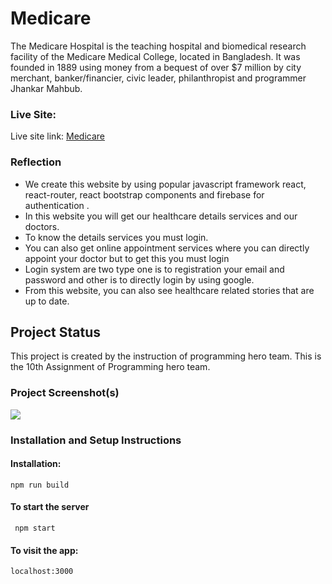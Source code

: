 # Medicare

The Medicare Hospital is the teaching hospital and biomedical research facility of the Medicare Medical College, located in Bangladesh. It was founded in 1889 using money from a bequest of over $7 million by city merchant, banker/financier, civic leader, philanthropist and programmer Jhankar Mahbub.

### Live Site:

Live site link: [Medicare](https://medicare-a3d14.web.app/)

### Reflection

- We create this website by using popular javascript framework react, react-router, react bootstrap components and firebase for authentication .
- In this website you will get our healthcare details services and our doctors.
- To know the details services you must login.
- You can also get online appointment services where you can directly appoint your doctor but to get this you must login
- Login system are two type one is to registration your email and password and other is to directly login by using google.
- From this website, you can also see healthcare related stories that are up to date.

## Project Status

This project is created by the instruction of programming hero team. This is the 10th Assignment of Programming hero team.

### Project Screenshot(s)

<img src="https://i.ibb.co/SQwWbGs/image.png"/>

### Installation and Setup Instructions

#### Installation:</br>

<code>npm run build</code>

<h4>To start the server</h4></.br>
<code> npm start</code>
<h4>To visit the app:</h4>
<code>localhost:3000</code>
